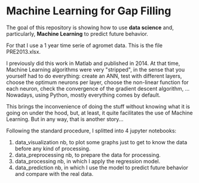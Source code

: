 # Machine Learning for Gap Filling
The goal of this repository is showing how to use **data science** and, particularly, **Machine Learning** to predict future behavior.

For that I use a 1 year time serie of agromet data. This is the file PRE2013.xlsx.

I previously did this work in Matlab and published in 2014. At that time, Machine Learning algorithms were very "stripped", in the sense that you yourself had to do everything: create an ANN, test with different layers, choose the optimum neurons per layer, choose the non-linear function for each neuron, check the convergence of the gradient descent algorithm, ... Nowadays, using Python, mostly everything comes by default.

This brings the inconvenience of doing the stuff without knowing what it is going on under the hood, but, at least, it quite facilitates the use of Machine Learning. But in any way, that is another story...

Following the standard procedure, I splitted into 4 jupyter notebooks:
1. data_visualization nb, to plot some graphs just to get to know the data before any kind of processing.
2. data_preprocessing nb, to prepare the data for processing.
3. data_processing nb, in which I apply the regression model.
4. data_prediction nb, in which I use the model to predict future behavior and compare with the real data.

